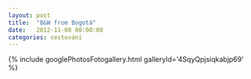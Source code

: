 ```yaml
---
layout: post
title:  "B&W from Bogotá"
date:   2012-11-08 00:00:00
categories: cestování
---
```


{% include googlePhotosFotogallery.html galleryId='4SqyQpjsiqkabjp69' %}
